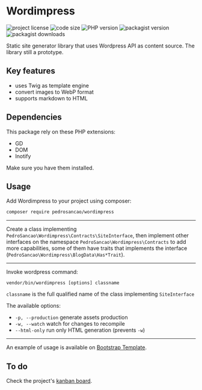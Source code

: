 # Wordimpress

![project license](https://img.shields.io/github/license/pedrosancao/wordimpress)
![code size](https://img.shields.io/github/languages/code-size/pedrosancao/wordimpress)
![PHP version](https://img.shields.io/packagist/php-v/pedrosancao/wordimpress)
![packagist version](https://img.shields.io/packagist/v/pedrosancao/wordimpress)
![packagist downloads](https://img.shields.io/packagist/dt/pedrosancao/wordimpress)

Static site generator library that uses Wordpress API as content source. The library still a prototype.

## Key features

- uses Twig as template engine
- convert images to WebP format
- supports markdown to HTML

## Dependencies

This package rely on these PHP extensions:

- GD
- DOM
- Inotify

Make sure you have them installed.

## Usage

Add Wordimpress to your project using composer:

```bash
composer require pedrosancao/wordimpress
```

---

Create a class implementing `PedroSancao\Wordimpress\Contracts\SiteInterface`, then implement other
interfaces on the namespace `PedroSancao\Wordimpress\Contracts` to add more capabilities, some of them
have traits that implements the interface (`PedroSancao\Wordimpress\BlogData\Has*Trait`).

---

Invoke wordpress command:

`vendor/bin/wordimpress [options] classname`

`classname` is the full qualified name of the class implementing `SiteInterface`

The available options:

- `-p, --production` generate assets production
- `-w, --watch` watch for changes to recompile
- `--html-only` run only HTML generation (prevents `-w`)

---

An example of usage is available on [Bootstrap Template](https://github.com/pedrosancao/wordimpress-bootstrap).

## To do

Check the project's [kanban board](https://github.com/pedrosancao/wordimpress/projects/1).
